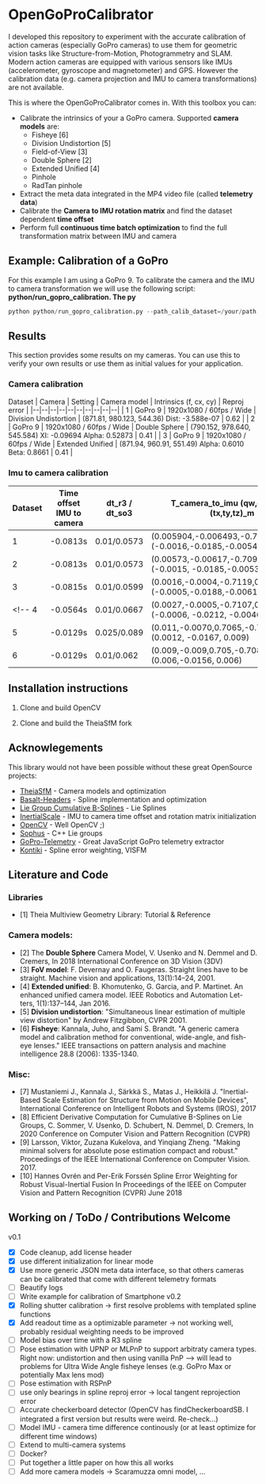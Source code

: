# OpenGoProCalibrator
I developed this repository to experiment with the accurate calibration of action cameras (especially GoPro cameras) to use them for geometric vision tasks like Structure-from-Motion, Photogrammetry and SLAM. Modern action cameras are equipped with various sensors like IMUs (accelerometer, gyroscope and magnetometer) and GPS. However the calibration data (e.g. camera projection and IMU to camera transformations) are not available.

This is where the OpenGoProCalibrator comes in. With this toolbox you can:
* Calibrate the intrinsics of your a GoPro camera. Supported **camera models** are:
  * Fisheye [6]
  * Division Undistortion [5]
  * Field-of-View [3]
  * Double Sphere [2]
  * Extended Unified [4]
  * Pinhole
  * RadTan pinhole
* Extract the meta data integrated in the MP4 video file (called **telemetry data**)
* Calibrate the **Camera to IMU rotation matrix** and find the dataset dependent **time offset**
* Perform full **continuous time batch optimization** to find the full transformation matrix between IMU and camera

## Example: Calibration of a GoPro
For this example I am using a GoPro 9. To calibrate the camera and the IMU to camera transformation we will use the following script: **python/run_gopro_calibration.
The py**
```Python
python python/run_gopro_calibration.py --path_calib_dataset=/your/path --checker_size_m=0.021 --image_downsample_factor=1 --camera_model=DIVISION_UNDISTORTION
```

## Results
This section provides some results on my cameras. You can use this to verify your own results or use them as initial values for your application.
### Camera calibration
Dataset | Camera | Setting | Camera model | Intrinsics (f, cx, cy) | Reproj error | 
|--|--|--|--|--|--|--|--|--|--|
| 1 | GoPro 9 | 1920x1080 / 60fps / Wide | Division Undistortion | (871.81, 980.123, 544.36) Dist: -3.588e-07 | 0.62 |
| 2 | GoPro 9 | 1920x1080 / 60fps / Wide | Double Sphere | (790.152, 978.640, 545.584) XI: -0.09694 Alpha: 0.52873  | 0.41 |
| 3 | GoPro 9 | 1920x1080 / 60fps / Wide | Extended Unified | (871.94, 960.91, 551.49) Alpha: 0.6010 Beta: 0.8661  | 0.41 |
<!-- | 4 | GoPro 9 | 960x540 / 120fps / Wide | Extended Unified | (438.51, 482.44, 276.41) Alpha: 0.5042 Beta: 1.1104  | 0.62 |
| 5 | GoPro 6 | 960x540 / 60fps / Wide | Division Undistortion | (438.18, 274.54, 276.41) Dist: -1.4747e-06  | 0.62 |
| 6 | GoPro 6 | 960x540 / 60fps / Wide | Division Undistortion | (437.35, 474.16, 274.48) Dist: -1.4558e-06  | 0.62 | -->

### Imu to camera calibration
Dataset | Time offset IMU to camera | dt_r3 / dt_so3 | T_camera_to_imu (qw,qx,qy,qz) (tx,ty,tz)_m | Final mean reproj error |
|--|--|--|--|--|
1 | -0.0813s | 0.01/0.0573 | (0.005904,-0.006493,-0.7094,0.70472), (-0.0016,-0.0185,-0.0054) | 1.86 pixel |
2 | -0.0813s | 0.01/0.0573 | (0.00573,-0.00617,-0.7097,0.7044),(-0.0015, -0.0185,-0.0053) | 1.86 pixel |
3 | -0.0815s | 0.01/0.0599 | (0.0016,-0.0004,-0.7119,0.7022),(-0.0005,-0.0188,-0.0061) | 1.94 pixel |
<!-- 4 | -0.0564s | 0.01/0.0667 | (0.0027,-0.0005,-0.7107,0.703428),(-0.0006, -0.0212,  -0.0046) | 0.7411 pixel |
5 | -0.0129s | 0.025/0.089| (0.011,-0.0070,0.7065,-0.7075),(0.0012, -0.0167, 0.009) | 1.22 pixel |
6 | -0.0129s | 0.01/0.062| (0.009,-0.009,0.705,-0.7085),(0.006,-0.0156, 0.006) | 0.80 pixel | -->

## Installation instructions

1. Clone and build OpenCV

2. Clone and build the TheiaSfM fork



## Acknowlegements
This library would not have been possible without these great OpenSource projects:
* [TheiaSfM](http://theia-sfm.org) - Camera models and optimization
* [Basalt-Headers]() - Spline implementation and optimization
* [Lie Group Cumulative B-Splines](https://gitlab.com/tum-vision/lie-spline-experiments) - Lie Splines
* [InertialScale](https://github.com/jannemus/InertialScale) - IMU to camera time offset and rotation matrix initialization
* [OpenCV](https://opencv.org/) - Well OpenCV ;)
* [Sophus](https://github.com/strasdat/Sophus) - C++ Lie groups
* [GoPro-Telemetry](https://github.com/JuanIrache/gopro-telemetry) - Great JavaScript GoPro telemetry extractor
* [Kontiki](https://github.com/hovren/kontiki) - Spline error weighting, VISFM
## Literature and Code
### Libraries
   * [1] Theia Multiview Geometry Library: Tutorial & Reference
### Camera models:
   * [2] The **Double Sphere** Camera Model, V. Usenko and N. Demmel and D. Cremers, In 2018 International Conference on 3D Vision (3DV)
   * [3] **FoV model**: F. Devernay and O. Faugeras. Straight lines have to be
straight. Machine vision and applications, 13(1):14–24, 2001.
   * [4] **Extended unified**: B. Khomutenko, G. Garcia, and P. Martinet. An enhanced
unified camera model. IEEE Robotics and Automation Let-
ters, 1(1):137–144, Jan 2016.
   * [5] **Division undistortion**: "Simultaneous linear estimation of multiple view distortion" by Andrew Fitzgibbon, CVPR 2001.
   * [6] **Fisheye**: Kannala, Juho, and Sami S. Brandt. "A generic camera model and calibration method for conventional, wide-angle, and fish-eye lenses." IEEE transactions on pattern analysis and machine intelligence 28.8 (2006): 1335-1340.
### Misc:
   * [7] Mustaniemi J., Kannala J., Särkkä S., Matas J., Heikkilä J. "Inertial-Based Scale Estimation for Structure from Motion on Mobile Devices", International Conference on Intelligent Robots and Systems (IROS), 2017
   * [8] Efficient Derivative Computation for Cumulative B-Splines on Lie Groups, C. Sommer, V. Usenko, D. Schubert, N. Demmel, D. Cremers, In 2020 Conference on Computer Vision and Pattern Recognition (CVPR) 
   * [9] Larsson, Viktor, Zuzana Kukelova, and Yinqiang Zheng. "Making minimal solvers for absolute pose estimation compact and robust." Proceedings of the IEEE International Conference on Computer Vision. 2017.
   * [10] Hannes Ovrén and Per-Erik Forssén Spline Error Weighting for Robust Visual-Inertial Fusion In Proceedings of the IEEE on Computer Vision and Pattern Recognition (CVPR) June 2018




## Working on / ToDo / Contributions Welcome
v0.1
* [x] Code cleanup, add license header
* [x] use different initialization for linear mode
* [x] Use more generic JSON meta data interface, so that others cameras can be calibrated that come with different telemetry formats
* [ ] Beautify logs
* [ ] Write example for calibration of Smartphone
v0.2
* [x] Rolling shutter calibration -> first resolve problems with templated spline functions
* [x] Add readout time as a optimizable parameter -> not working well, probably residual weighting needs to be improved
* [ ] Model bias over time with a R3 spline
* [ ] Pose estimation with UPNP or MLPnP to support arbitraty camera types. Right now: undistortion and then using vanilla PnP --> will lead to problems for Ultra Wide Angle fisheye lenses (e.g. GoPro Max or potentially Max lens mod)
* [ ] Pose estimation with RSPnP
* [ ] use only bearings in spline reproj error -> local tangent reprojection error
* [ ] Accurate checkerboard detector (OpenCV has findCheckerboardSB. I integrated a first version but results were weird. Re-check...)
* [ ] Model IMU - camera time difference continously (or at least optimize for different time windows)
* [ ] Extend to multi-camera systems
* [ ] Docker?
* [ ] Put together a little paper on how this all works
* [ ] Add more camera models -> Scaramuzza omni model, ...
